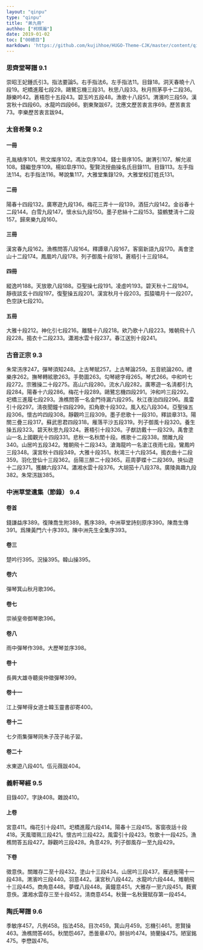```yaml
---
layout: "qinpu"
type: "qinpu"
title: "弟九冊"
authho: ["柯棋瀚"]
date: 2019-01-02
toc: ["00總目"]
markdown: 'https://github.com/kujihhoe/HUGO-Theme-CJK/master/content/qinpu/00table/09.md'
---
```


### 思齊堂琴譜 9.1

崇昭王妃鍾氏引3。指法要論5。右手指法6。左手指法11。目錄18。洞天春曉十八段19。圯橋進履七段29。鷗鷺忘機三段31。秋思八段33。秋月照茅亭十二段36。靜樂吟42。蒼梧怨十五段43。碧玉吟五段48。漁歌十八段51。渭濱吟三段59。漢宮秋十四段60。水龍吟四段66。劉東聚跋67。沈應文歷苦衷言序69。歷苦衷言73。李樂歷苦衷言跋94。

### 太音希聲 9.2

#### 一冊

孔胤植序101。熊文燦序102。馮汝京序104。錢士晉序105。謝渭引107。解允淑108。錢繼登序109。楊如皐序110。聖賢流授曲操名氏目錄111。目錄113。左手指法114。右手指法116。琴說集117。大雅堂集錄129。大雅堂校訂姓氏131。

#### 二冊

陽春十四段132。廣寒遊九段136。梅花三弄十一段139。酒狂六段142。金谷春十二段144。白雪九段147。懷水仙九段150。墨子悲絲十二段153。猿鶴雙淸十二段157。歸來樂九段160。

#### 三冊

漢宮春九段162。漁樵問答八段164。釋譚章八段167。客窗新語九段170。禹會塗山十二段174。鳳凰吟八段178。列子御風十段181。蒼梧引十三段184。

#### 四冊

縱逸吟188。天放歌八段188。亞聖操七段191。凌虛吟193。碧天秋十二段194。靜夜談玄十四段197。復聖操五段201。漢宮秋月十段203。孤猿嘯月十一段207。色空訣七段210。

#### 五冊

大雅十段212。神化引七段216。離騷十八段218。欸乃歌十八段223。雉朝飛十八段228。搗衣十二段233。瀟湘水雲十段237。春江送別十段241。

### 古音正宗 9.3

朱常淓序247。彈琴須知248。上古琴賦257。上古琴論259。五音統論260。禮樂序262。撫琴轉絃歌263。手勢圖263。勾琴總字母265。琴式266。中和吟七段272。宗雅操二十段275。高山六段280。流水八段282。廣寒遊一名淸都引九段284。陽春十六段286。梅花十段289。鷗鷺忘機四段291。沖和吟三段292。圯橋三進履七段293。漁樵問答一名金門待漏六段295。秋江夜泊四段296。風雷引十段297。淸夜聞鐘十四段299。扣角歌十段302。風入松八段304。亞聖操五段306。懷古吟四段308。靜觀吟三段309。墨子悲歌十一段310。釋談章313。陽關三疊三段317。蘇武思君四段318。雁落平沙五段319。列子御風十段320。養生操五段323。碧天秋思九段324。蒼梧引十段326。子猷訪戴十一段329。禹會塗山一名上國觀光十四段331。悲秋一名秋閨十段。樵歌十二段338。關雎九段340。山居吟五段342。雉朝飛十二段343。滄海龍吟一名滄江夜雨七段。鸞鳳吟三段348。漢宮秋十四段349。大雅十段351。秋鴻三十六段354。搗衣曲十二段359。羽化登仙十三段362。岳陽三醉二十段365。莊周夢蝶十二段369。挾仙遊十二段371。獲麟六段374。瀟湘水雲十段376。大胡笳十八段378。廣陵眞趣九段382。朱常淓跋385。

### 中洲草堂遺集（節錄） 9.4

#### 卷首

錢謙益序389。復陳喬生附389。舊序389。中洲草堂詩刻原序390。陳喬生傳391。爲陳黃門六十序393。陳中洲先生全集序393。

#### 卷三

楚吟行395。況操395。韓山操395。

#### 卷六

彈琴箕山秋月歌396。

#### 卷七

崇禎皇帝御琴歌396。

#### 卷八

雨中彈琴作398。大歷琴並序398。

#### 卷十

長興大雄寺聽吳仲徵彈琴399。

#### 卷十一

江上彈琴得女道士韓玉靈書卻寄400。

#### 卷十二

七夕雨集彈琴同朱子茂子祐子習。

#### 卷二十

水東遊八段401。伍元薇跋404。

### 義軒琴經 9.5

目錄407。字訣408。雜說410。

#### 上卷

宮意411。梅花引十段411。圯橋進履六段414。陽春十三段415。客窗夜話十段418。天風環珮三段421。懷古吟三段422。風雷引十段423。牧歌十一段425。漁樵問答五段427。靜觀吟三段428。角意429。列子御風存一至九段429。

#### 下卷

徵意佚。關雎存二至十段432。塗山十三段434。山居吟三段437。雁過衡陽十一段438。渭濱吟三段440。羽意442。漢宮秋八段442。水龍吟六段444。雉朝飛十三段445。商角意448。夢蝶八段448。黃鐘意451。大雅存一至六段451。蕤賓意佚。瀟湘水雲存三至十段452。淸商意454。秋聲一名秋聲賦存第一段454。

### 陶氏琴譜 9.6

季敏序457。凡例458。指法458。目次459。箕山月459。忘機引461。思賢操463。漁樵問答465。秋閨怨467。悉曇章470。醉翁吟474。猗蘭操475。陋室銘475。李懋跋476。
